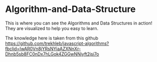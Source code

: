 # Algorithm-and-Data-Structure

This is where you can see the Algorithms and Data Structures in action! They are visualized to help you easy to learn.


The knowledge here is taken from this github https://github.com/trekhleb/javascript-algorithms?fbclid=IwAR0Vn8jYRsNYiaAZXNnXr-Dhnb5sb8FC0nDx7hLGok4ZGGwNNiyft2jsi7o
